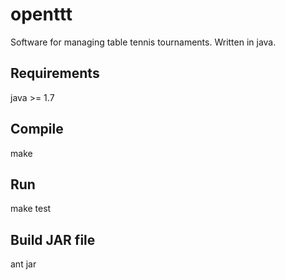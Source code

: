 openttt
=======
Software for managing table tennis tournaments. Written in java.

Requirements
------------
java >= 1.7

Compile
-------
make

Run
---
make test

Build JAR file
--------------
ant jar
